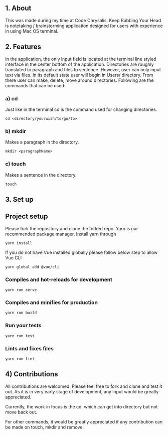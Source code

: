 ## 1. About

This was made during my time at Code Chrysalis. Keep Rubbing Your Head is notetaking / brainstorming application designed for users with experience in using Mac OS terminal.

## 2. Features

In the application, the only input field is located at the terminal line styled interface in the center bottom of the application. Directories are roughly translated to paragraph and files to sentence. However, user can only input text via files. In its default state user will begin in Users/ directory. From there user can make, delete, move around directories. Following are the commands that can be used:

### a) cd

Just like in the terminal cd is the command used for changing directories.

```
cd <directory/you/wish/to/go/to>
```

### b) mkdir

Makes a paragraph in the directory.

```
mkdir <paragraphName>
```

### c) touch

Makes a sentence in the directory.

```
touch
```

## 3. Set up

## Project setup

Please fork the repository and clone the forked repo.
Yarn is our recommended package manager.
Install yarn through

```
yarn install
```

If you do not have Vue installed globally please follow below step to allow Vue CLI

```
yarn global add @vue/cli
```

### Compiles and hot-reloads for development

```
yarn run serve
```

### Compiles and minifies for production

```
yarn run build
```

### Run your tests

```
yarn run test
```

### Lints and fixes files

```
yarn run lint
```

## 4) Contributions

All contributions are welcomed. Please feel free to fork and clone and test it out. As it is in very early stage of development, any input would be greatly appreciated.

Currently, the work in focus is the cd, which can get into directory but not move back out.

For other commands, it would be greatly appreciated if any contribution can be made on touch, mkdir and remove.
